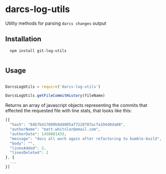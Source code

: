 
# darcs-log-utils
Utility methods for parsing `darcs changes` output

## Installation
```
  npm install git-log-utils
  
```
## Usage
```javascript

DarcsLogUtils = require('darcs-log-utils')

DarcsLogUtils.getFileCommitHistory(fileName)
```
Returns an array of javascript objects representing the commits that effected the requested file
with line stats, that looks like this:
```javascript  
[{
  "hash": "84b7bd17809b9dd805af7228787acfa194d0da08",
  "authorName": "matt.whitslar@email.com",
  "authorDate": 1450881433,
  "message": "docs all work again after refactoring to bumble-build",
  "body": "",
  "linesAdded": 2,
  "linesDeleted": 2
}, {
  ...
}]
```

